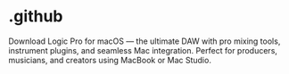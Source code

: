 # .github
Download Logic Pro for macOS — the ultimate DAW with pro mixing tools, instrument plugins, and seamless Mac integration. Perfect for producers, musicians, and creators using MacBook or Mac Studio.

